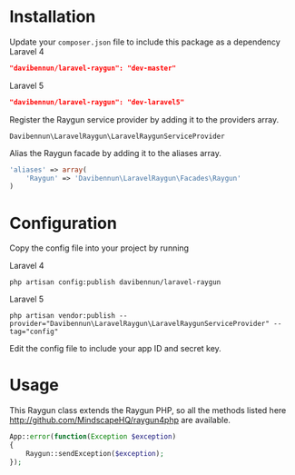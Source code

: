 # Installation

Update your `composer.json` file to include this package as a dependency
Laravel 4
```json
"davibennun/laravel-raygun": "dev-master"
```
Laravel 5
```json
"davibennun/laravel-raygun": "dev-laravel5"
```

Register the Raygun service provider by adding it to the providers array.
```
Davibennun\LaravelRaygun\LaravelRaygunServiceProvider
```

Alias the Raygun facade by adding it to the aliases array.
```php
'aliases' => array(
	'Raygun' => 'Davibennun\LaravelRaygun\Facades\Raygun'
)
```

# Configuration

Copy the config file into your project by running

Laravel 4
```
php artisan config:publish davibennun/laravel-raygun
```

Laravel 5
```
php artisan vendor:publish --provider="Davibennun\LaravelRaygun\LaravelRaygunServiceProvider" --tag="config"
```
Edit the config file to include your app ID and secret key.

# Usage

This Raygun class extends the Raygun PHP, so all the methods listed here http://github.com/MindscapeHQ/raygun4php are available.


```php
App::error(function(Exception $exception)
{
    Raygun::sendException($exception);
});
```